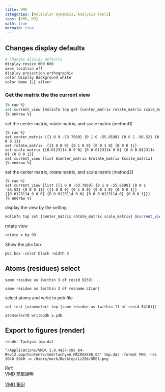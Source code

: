 ```yaml
---
title: VMD
categories: [Molecular Dynamics, Analysis Tools]
tags: [VMD, MD]
math: true
mermaid: true
---
```



## Changes display defaults
```bash
# Changes display defaults
display resize 600 600
axes location off
display projection orthographic 
color Display Background white
color Name {L} silver
```

### Get the matrix the the current view
```bash
{% raw %}
set current_view [molinfo top get {center_matrix rotate_matrix scale_matrix}]
{% endraw %}
```

set the center matrix, rotate matrix, and scale matrix (method1)
```
{% raw %}
set center_matrix {{1 0 0 -53.7869} {0 1 0 -55.8598} {0 0 1 -56.52} {0 0 0 1}}
set rotate_matrix  {{1 0 0 0} {0 1 0 0} {0 0 1 0} {0 0 0 1}}
set scale_matrix {{0.0123114 0 0 0} {0 0.0123114 0 0} {0 0 0.0123114 0} {0 0 0 1}}
set current_view [list $center_matrix $rotate_matrix $scale_matrix]
{% endraw %}
```
set the center matrix, rotate matrix, and scale matrix (method2)
```
{% raw %}
set current_view [list {{1 0 0 -53.7869} {0 1 0 -55.8598} {0 0 1 -56.52} {0 0 0 1}} {{1 0 0 0} {0 1 0 0} {0 0 1 0} {0 0 0 1}} {{0.0123114 0 0 0} {0 0.0123114 0 0} {0 0 0.0123114 0} {0 0 0 1}}]
{% endraw %}
```
display the view by the setting
```bash
molinfo top set {center_matrix rotate_matrix scale_matrix} $current_view
```

rotate view 
```bash
rotate x by 90
```

Show the pbc box
```
pbc box -color black -width 5
```

## Atoms (residues) select
```
same residue as (within 3 of resid 9250)

same residue as (within 3 of resname LIion)
```
select atoms and write to pdb file
```
set test [atomselect top {same residue as (within 11 of resid 8410)}]

atomselect0 writepdb a.pdb
```
## Export to figures (render)
```
render Tachyon tmp.dat

"/Applications/VMD\ 1.9.4a57-x86_64-Rev12.app/Contents/vmd/tachyon_MACOSXX86_64" tmp.dat -format PNG -res 2048 2048 -o /Users/mark/Desktop/Li2S6/DME1.png
```


Ref: \
[VMD 簡單說明](https://pengpengyang94.github.io/2020/05/vmd使用简单说明)

[VMD 筆記](https://www.x-mol.com/groups/Dong/news/714)
